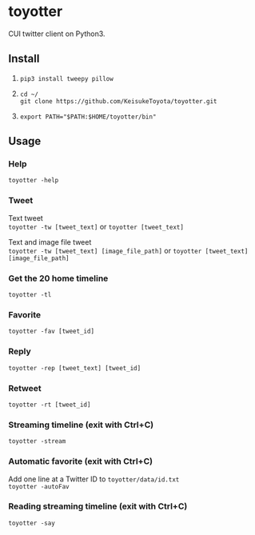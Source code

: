 # toyotter

CUI twitter client on Python3.  

## Install


1. `pip3 install tweepy pillow `

2. `cd ~/`   
   `git clone https://github.com/KeisukeToyota/toyotter.git`

3. `export PATH="$PATH:$HOME/toyotter/bin"`


## Usage
### Help  
`toyotter -help`  

### Tweet  
Text tweet  
`toyotter -tw [tweet_text]` or `toyotter [tweet_text]`  

Text and image file tweet  
`toyotter -tw [tweet_text] [image_file_path]` or `toyotter [tweet_text] [image_file_path]`

### Get the 20 home timeline  
`toyotter -tl`

### Favorite  
`toyotter -fav [tweet_id]`

### Reply  
`toyotter -rep [tweet_text] [tweet_id]`

### Retweet  
`toyotter -rt [tweet_id]`

### Streaming timeline (exit with Ctrl+C)  
`toyotter -stream`

### Automatic favorite (exit with Ctrl+C)
Add one line at a Twitter ID to `toyotter/data/id.txt`  
`toyotter -autoFav`

### Reading streaming timeline (exit with Ctrl+C)  
`toyotter -say`

